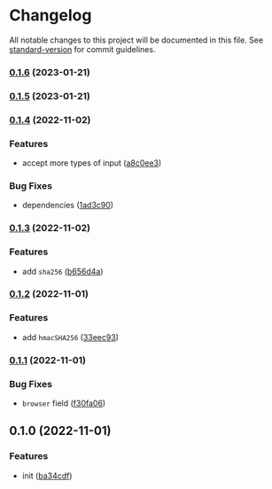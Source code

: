 # Changelog

All notable changes to this project will be documented in this file. See [standard-version](https://github.com/conventional-changelog/standard-version) for commit guidelines.

### [0.1.6](https://github.com/BlackGlory/extra-compatible/compare/v0.1.5...v0.1.6) (2023-01-21)

### [0.1.5](https://github.com/BlackGlory/extra-compatible/compare/v0.1.4...v0.1.5) (2023-01-21)

### [0.1.4](https://github.com/BlackGlory/extra-compatible/compare/v0.1.3...v0.1.4) (2022-11-02)


### Features

* accept more types of input ([a8c0ee3](https://github.com/BlackGlory/extra-compatible/commit/a8c0ee38a1756f6691545d819b8b8ac5e8878a51))


### Bug Fixes

* dependencies ([1ad3c90](https://github.com/BlackGlory/extra-compatible/commit/1ad3c9077c56343b1f0f23f1c0db5c7ff27ccc93))

### [0.1.3](https://github.com/BlackGlory/extra-compatible/compare/v0.1.2...v0.1.3) (2022-11-02)


### Features

* add `sha256` ([b656d4a](https://github.com/BlackGlory/extra-compatible/commit/b656d4a790ac3d89623691d943cf96381f19b9a8))

### [0.1.2](https://github.com/BlackGlory/extra-compatible/compare/v0.1.1...v0.1.2) (2022-11-01)


### Features

* add `hmacSHA256` ([33eec93](https://github.com/BlackGlory/extra-compatible/commit/33eec9309c26bfcbe8b859ddd8f11f67c5f44c05))

### [0.1.1](https://github.com/BlackGlory/extra-compatible/compare/v0.1.0...v0.1.1) (2022-11-01)


### Bug Fixes

* `browser` field ([f30fa06](https://github.com/BlackGlory/extra-compatible/commit/f30fa0697fc5763de7ecb3ea60fd7f39adaba4ec))

## 0.1.0 (2022-11-01)


### Features

* init ([ba34cdf](https://github.com/BlackGlory/extra-compatible/commit/ba34cdfd74e898f3cf230e39a1a1d1680cc3cd2a))
